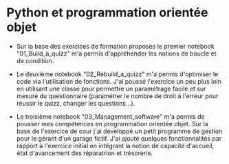 # Python et programmation orientée objet

- Sur la base des exercices de formation proposés le premier notebook "01_Build_a_quizz" m'a permis d'appréhender les notions de boucle et de condition.

- Le deuxième notebook "02_Rebuild_a_quizz" m'a permis d'optimiser le code via l'utilisation de fonctions. J'ai poussé l'exercice un peu plus loin en utilisant une classe pour permettre un paramétrage facile et sur mesure du questionnaire (paramétrer le nombre de droit à l'erreur pour réussir le quizz, changer les questions...).

- Le troisième notebook "03_Management_software" m'a permis de pousser mes compétences en programmation orientée objet. Sur la base de l'exercice de cour j'ai développé un petit programme de gestion pour le gérant d'un garage fictif. J'ai ajouté quelques fonctionnalités par rapport à l'exercice initial en intégrant la notion de capacité d'accueil, état d'avancement des réparatrion et trésorerie.

